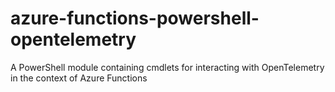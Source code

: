 # azure-functions-powershell-opentelemetry
A PowerShell module containing cmdlets for interacting with OpenTelemetry in the context of Azure Functions
